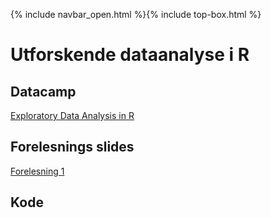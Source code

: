 {% include navbar_open.html %}{% include top-box.html %}
# Utforskende dataanalyse i R

## Datacamp
[Exploratory Data Analysis in R](https://app.datacamp.com/learn/courses/exploratory-data-analysis-in-r)

## Forelesnings slides
[Forelesning 1](https://github.com/uit-sok-2009-h22/uit-sok-2009-h22.github.io/blob/main/filer/Sok%202009%20Forelesning%201.pptx)

## Kode 
